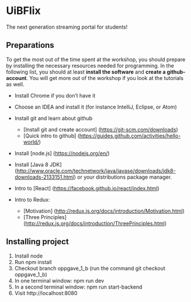 # UiBFlix

The next generation streaming portal for students!

## Preparations
To get the most out of the time spent at the workshop, you should prepare by installing the necessary resources needed for programming. In the following list, you should at least **install the software** and **create a github-account**. You will get more out of the workshop if you look at the tutorials as well.

* Install Chrome if you don’t have it

* Choose an IDEA and install it (for instance IntelliJ, Eclipse, or Atom)

* Install git and learn about github
    - [Install git and create account] (https://git-scm.com/downloads)
    - [Quick intro to github] (https://guides.github.com/activities/hello-world/)

* Install [node.js] (https://nodejs.org/en/)

* Install [Java 8 JDK] (http://www.oracle.com/technetwork/java/javase/downloads/jdk8-downloads-2133151.html) or your distributions package manager.

* Intro to [React] (https://facebook.github.io/react/index.html)

* Intro to Redux:
    - [Motivation] (http://redux.js.org/docs/introduction/Motivation.html)
    - [Three Principles] (http://redux.js.org/docs/introduction/ThreePrinciples.html)

## Installing project
1. Install node
2. Run npm install
3. Checkout branch oppgave_1_b (run the command git checkout oppgave_1_b)
3. In one terminal window: npm run dev
4. In a second terminal window: npm run start-backend
5. Visit http://localhost:8080